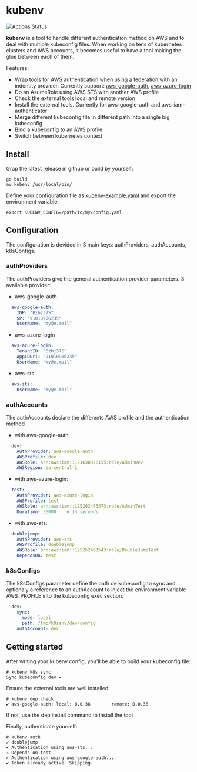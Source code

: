 # kubenv

[![Actions Status](https://github.com/MqllR/kubenv/workflows/Build%20and%20release/badge.svg)](https://github.com/MqllR/kubenv/actions)

**kubenv** is a tool to handle different authentication method on AWS and to deal with multiple kubeconfig files. When working on tens of kubernetes clusters and AWS accounts, it becomes useful to have a tool making the glue between each of them.

Features:
- Wrap tools for AWS authentication when using a federation with an indentity provider. Currently support: [aws-google-auth](https://github.com/cevoaustralia/aws-google-auth), [aws-azure-login](https://github.com/sportradar/aws-azure-login)
- Do an AsumeRole using AWS STS with another AWS profile
- Check the external tools local and remote version
- Install the external tools. Currently for aws-google-auth and aws-iam-authenticator
- Merge different kubeconfig file in different path into a single big kubeconfig
- Bind a kubeconfig to an AWS profile
- Switch between kubernetes context

## Install

Grap the latest release in github or build by yourself:

```
go build
mv kubenv /usr/local/bin/
```

Define your configuration file as [kubenv-example.yaml](https://github.com/MqllR/kubenv/blob/master/kubenv_example.yaml) and export the environment variable:

```
export KUBENV_CONFIG=/path/to/my/config.yaml
```

## Configuration

The configuration is devided in 3 main keys: authProviders, authAccounts, k8sConfigs.

### authProviders

The authProviders give the general authentication provider parameters. 3 available provider:

- aws-google-auth

```yaml
  aws-google-auth:
    IDP: "Bzbj37S"
    SP: "91010906235"
    UserName: "my@e.mail"
```

- aws-azure-login

```yaml
  aws-azure-login:
    TenantID: "Bzbj37S"
    AppIDUri: "91010906235"
    UserName: "my@e.mail"
 ```

- aws-sts

```yaml
  aws-sts:
    UserName: "my@e.mail"
```

### authAccounts

The authAccounts declare the differents AWS profile and the authentication method

- with aws-google-auth:
```yaml
  dev:
    AuthProvider: aws-google-auth
    AWSProfile: dev 
    AWSRole: arn:aws:iam::121638826155:role/AdminDev
    AWSRegion: eu-central-1
```

- with aws-azure-login:

```yaml
  test:
    AuthProvider: aws-azure-login
    AWSProfile: test
    AWSRole: arn:aws:iam::125262463473:role/AdminTest
    Duration: 36000    # In seconds
```

- with aws-sts:

```yaml
  doublejump:
    AuthProvider: aws-sts
    AWSProfile: doublejump
    AWSRole: arn:aws:iam::125262463543:role/DoubleJumpTest
    DependsOn: test
 ```
 
 ### k8sConfigs
 
The k8sConfigs parameter define the path de kubeconfig to sync and optionaly a reference to an authAccount to inject the environment variable AWS_PROFILE into the kubeconfig exec section.

```yaml
  dev:
    sync:
      mode: local
      path: /tmp/k8senv/dev/config
    authAccount: dev 
```

## Getting started

After writing your kubenv config, you'll be able to build your kubeconfig file:

```
# kubenv k8s sync
Sync kubeconfig dev ✔
```

Ensure the external tools are well installed:

```
# kubenv dep check
✔ aws-google-auth: local: 0.0.36        remote: 0.0.36
```

If not, use the dep install command to install the tool

Finally, authenticate yourself:

```
# kubenv auth
✔ doublejump
▸ Authentication using aws-sts...
⚠ Depends on test
▸ Authentication using aws-google-auth...
✔ Token already active. Skipping.
```
